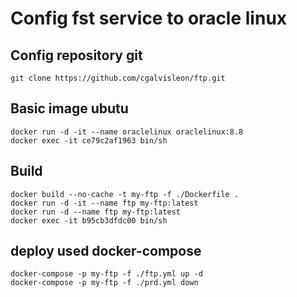 # Config fst service to oracle linux

## Config repository git

```
git clone https://github.com/cgalvisleon/ftp.git
```

## Basic image ubutu

```
docker run -d -it --name oraclelinux oraclelinux:8.8
docker exec -it ce79c2af1963 bin/sh
```

## Build

```
docker build --no-cache -t my-ftp -f ./Dockerfile .
docker run -d -it --name ftp my-ftp:latest
docker run -d --name ftp my-ftp:latest
docker exec -it b95cb3dfdc00 bin/sh
```

## deploy used docker-compose

```
docker-compose -p my-ftp -f ./ftp.yml up -d
docker-compose -p my-ftp -f ./prd.yml down
```
